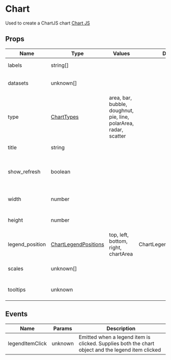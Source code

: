 # Chart

Used to create a ChartJS chart
[Chart JS](https://www.chartjs.org/)
## Props

| Name    | Type | Values | Default | Description |
| -------- | ------- | -------- | ------- | ------- |
| labels | string\[\] ||  | The labels to use|
| datasets | unknown\[\] ||  | The data sets to supply|
| type | [ChartTypes](../enums.md#ChartTypes) |area, bar, bubble, doughnut, pie, line, polarArea, radar, scatter|  | The type of chart to render|
| title | string ||  | The title for the chart|
| show_refresh | boolean ||  | Inidicates if a Refresh button should be supplied|
| width | number ||  | The width for the chart|
| height | number ||  | The height for the chart|
| legend_position | [ChartLegendPositions](../enums.md#ChartLegendPositions) |top, left, bottom, right, chartArea| ChartLegendPositions.right | The position of the chart legend|
| scales | unknown\[\] ||  | The scales to supply to the chart|
| tooltips | unknown ||  | The tooltips to supply to the chart|
## Events

| Name    | Params | Description |
| ------- | ------- | ------- |
| legendItemClick|unknown|Emitted when a legend item is clicked.  Supplies both the chart object and the legend item clicked|
